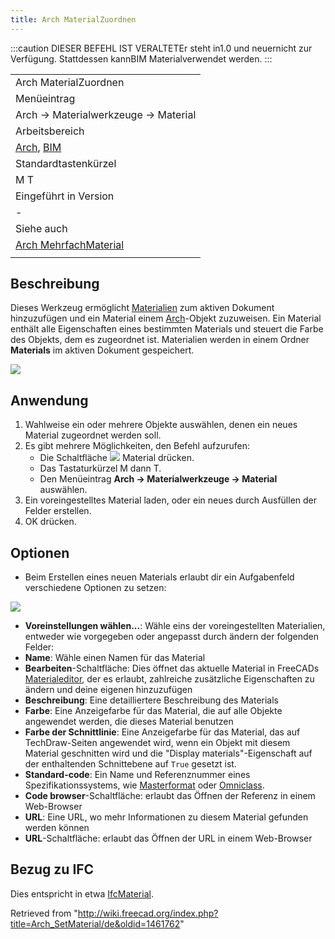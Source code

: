 ```yaml
---
title: Arch MaterialZuordnen
---
```

:::caution
DIESER BEFEHL IST VERALTETEr steht in1.0 und neuernicht zur Verfügung. Stattdessen kannBIM Materialverwendet werden.
:::

|  |
| --- |
| Arch MaterialZuordnen |
| Menüeintrag |
| Arch → Materialwerkzeuge → Material |
| Arbeitsbereich |
| [Arch](/Arch_Workbench/de "Arch Workbench/de"), [BIM](/BIM_Workbench/de "BIM Workbench/de") |
| Standardtastenkürzel |
| M T |
| Eingeführt in Version |
| - |
| Siehe auch |
| [Arch MehrfachMaterial](/Arch_MultiMaterial/de "Arch MultiMaterial/de") |
|  |

## Beschreibung

Dieses Werkzeug ermöglicht [Materialien](/Material "Material") zum aktiven Dokument hinzuzufügen und ein Material einem [Arch](/Arch_Workbench/de "Arch Workbench/de")-Objekt zuzuweisen. Ein Material enthält alle Eigenschaften eines bestimmten Materials und steuert die Farbe des Objekts, dem es zugeordnet ist. Materialien werden in einem Ordner **Materials** im aktiven Dokument gespeichert.

![](/images/Arch_materials_01.jpg)

## Anwendung

1. Wahlweise ein oder mehrere Objekte auswählen, denen ein neues Material zugeordnet werden soll.
2. Es gibt mehrere Möglichkeiten, den Befehl aufzurufen:
   * Die Schaltfläche ![](/images/Arch_SetMaterial.svg) Material drücken.
   * Das Tastaturkürzel M dann T.
   * Den Menüeintrag **Arch → Materialwerkzeuge → Material** auswählen.
3. Ein voreingestelltes Material laden, oder ein neues durch Ausfüllen der Felder erstellen.
4. OK drücken.

## Optionen

* Beim Erstellen eines neuen Materials erlaubt dir ein Aufgabenfeld verschiedene Optionen zu setzen:

![](/images/Arch_materials_02.jpg)

* **Voreinstellungen wählen...**: Wähle eins der voreingestellten Materialien, entweder wie vorgegeben oder angepasst durch ändern der folgenden Felder:
* **Name**: Wähle einen Namen für das Material
* **Bearbeiten**-Schaltfläche: Dies öffnet das aktuelle Material in FreeCADs [Materialeditor](/FEM_MaterialEditor/de "FEM MaterialEditor/de"), der es erlaubt, zahlreiche zusätzliche Eigenschaften zu ändern und deine eigenen hinzuzufügen
* **Beschreibung**: Eine detailliertere Beschreibung des Materials
* **Farbe**: Eine Anzeigefarbe für das Material, die auf alle Objekte angewendet werden, die dieses Material benutzen
* **Farbe der Schnittlinie**: Eine Anzeigefarbe für das Material, das auf TechDraw-Seiten angewendet wird, wenn ein Objekt mit diesem Material geschnitten wird und die "Display materials"-Eigenschaft auf der enthaltenden Schnittebene auf `True` gesetzt ist.
* **Standard-code**: Ein Name und Referenznummer eines Spezifikationssystems, wie [Masterformat](https://en.wikipedia.org/wiki/MasterFormat) oder [Omniclass](http://www.omniclass.org/).
* **Code browser**-Schaltfläche: erlaubt das Öffnen der Referenz in einem Web-Browser
* **URL**: Eine URL, wo mehr Informationen zu diesem Material gefunden werden können
* **URL**-Schaltfläche: erlaubt das Öffnen der URL in einem Web-Browser

## Bezug zu IFC

Dies entspricht in etwa [IfcMaterial](https://standards.buildingsmart.org/IFC/DEV/IFC4_2/FINAL/HTML/link/ifcmaterial.htm).

Retrieved from "<http://wiki.freecad.org/index.php?title=Arch_SetMaterial/de&oldid=1461762>"